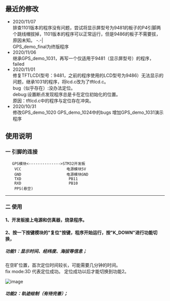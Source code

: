 ## 最近的修改
* 2020/11/07 </br>
排查1101版本的程序没有问题，尝试将显示屏型号为9481的板子的P4引脚两个跳线帽拔掉，1101版本的程序可以正常运行，但是9486的板子不需要拔，原因未知。 -.-| </br>
GPS_demo_final为终版程序
* 2020/11/06  </br>
继承GPS_demo_1031，再写一个仅适用于9481（显示屏型号）的程序，failed
* 2020/11/01 </br>
修复TFTLCD(型号：9481，之前的程序使用的LCD型号为9486）无法显示的问题，继承1031的程序，将lcd.c改为了tftlcd.c。 </br>
bug（似乎存在）:没办法定位。 </br>
debug:设置断点发现程序总是卡在定位初始化的位置。 </br>
原因：tftlcd.c中的程序与定位存在冲突。 </br>
* 2020/10/31 </br>
修改GPS_demo_1020 GPS_demo_1024中的bugs 增加GPS_demo_1031演示程序
## 使用说明
### 一 引脚的连接
       GPS模块<-------------->STM32开发板
        VCC                    电源模块5V
        GND                    电源模块GND
        TXD                     PB11
        RXD                     PB10
        PPS(悬空)
--------------------
### 二 使用
#### 1、开发板接上电源和仿真器，烧录程序。
#### 2、按一下按键模块的"复位"按键，程序开始运行，按"K_DOWN"进行功能切换，
##### 功能1：显示时间、经纬度、海拔等信息；
在空旷位置，首次定位时间较长，可能需要几分钟的时间。<br>
fix mode:3D 代表定位成功。 定位成功以后才能切换到功能2。

![image](https://github.com/freepoet/GPS_demo/blob/main/demo_images/test.jpg)
##### 功能2：轨迹绘制（*有待完善*）；




  
